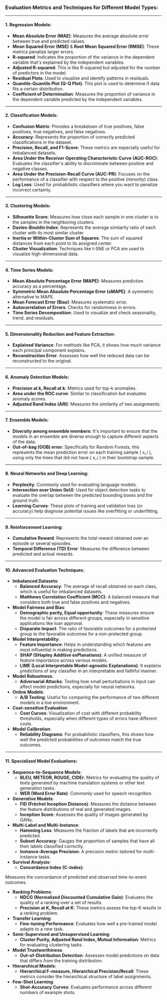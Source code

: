 

### **Evaluation Metrics and Techniques for Different Model Types**:

---

#### **1. Regression Models**:
- **Mean Absolute Error (MAE)**: Measures the average absolute error between true and predicted values.
- **Mean Squared Error (MSE)** & **Root Mean Squared Error (RMSE)**: These metrics penalize larger errors.
- **R-squared**: Indicates the proportion of the variance in the dependent variable that's explained by the independent variables.
- **Adjusted R-squared**: This is like R-squared but adjusted for the number of predictors in the model.
- **Residual Plots**: Used to visualize and identify patterns in residuals.
- **Quantile-Quantile Plot (Q-Q Plot)**: This plot is used to determine if data fits a certain distribution.
- **Coefficient of Determination**: Measures the proportion of variance in the dependent variable predicted by the independent variables.

---

#### **2. Classification Models**:
- **Confusion Matrix**: Provides a breakdown of true positives, false positives, true negatives, and false negatives.
- **Accuracy**: Represents the proportion of correctly predicted classifications in the dataset.
- **Precision, Recall, and F1-Score**: These metrics are especially useful for imbalanced datasets.
- **Area Under the Receiver Operating Characteristic Curve (AUC-ROC)**: Evaluates the classifier's ability to discriminate between positive and negative classes.
- **Area Under the Precision-Recall Curve (AUC-PR)**: Focuses on the performance of a classifier with respect to the positive (minority) class.
- **Log Loss**: Used for probabilistic classifiers where you want to penalize incorrect certainty.

---

#### **3. Clustering Models**:
- **Silhouette Score**: Measures how close each sample in one cluster is to the samples in the neighboring clusters.
- **Davies-Bouldin Index**: Represents the average similarity ratio of each cluster with its most similar cluster.
- **Inertia or Within-Cluster Sum of Squares**: The sum of squared distances from each point to its assigned center.
- **Cluster Visualization**: Techniques like t-SNE or PCA are used to visualize high-dimensional data.

---

#### **4. Time Series Models**:
- **Mean Absolute Percentage Error (MAPE)**: Measures prediction accuracy as a percentage.
- **Symmetric Mean Absolute Percentage Error (sMAPE)**: A symmetric alternative to MAPE.
- **Mean Forecast Error (Bias)**: Measures systematic error.
- **Autocorrelation of Errors**: Checks for randomness in errors.
- **Time Series Decomposition**: Used to visualize and check seasonality, trend, and residuals.

---

#### **5. Dimensionality Reduction and Feature Extraction**:
- **Explained Variance**: For methods like PCA, it shows how much variance each principal component explains.
- **Reconstruction Error**: Assesses how well the reduced data can be reconstructed to the original.

---

#### **6. Anomaly Detection Models**:
- **Precision at k, Recall at k**: Metrics used for top-k anomalies.
- **Area under the ROC curve**: Similar to classification but evaluates anomaly scores.
- **Adjusted Rand Index (ARI)**: Measures the similarity of two assignments.

---

#### **7. Ensemble Models**:
- **Diversity among ensemble members**: It's important to ensure that the models in an ensemble are diverse enough to capture different aspects of the data.
- **Out-of-bag (OOB) error**: Specifically for Random Forests, this represents the mean prediction error on each training sample \( x_i \), using only the trees that did not have \( x_i \) in their bootstrap sample.

---

#### **8. Neural Networks and Deep Learning**:
- **Perplexity**: Commonly used for evaluating language models.
- **Intersection over Union (IoU)**: Used for object detection tasks to evaluate the overlap between the predicted bounding boxes and the ground truth.
- **Learning Curves**: These plots of training and validation loss (or accuracy) help diagnose potential issues like overfitting or underfitting.

---

#### **9. Reinforcement Learning**:
- **Cumulative Reward**: Represents the total reward obtained over an episode or several episodes.
- **Temporal Difference (TD) Error**: Measures the difference between predicted and actual rewards.

---

#### **10. Advanced Evaluation Techniques**:
- **Imbalanced Datasets**:
  - **Balanced Accuracy**: The average of recall obtained on each class, which is useful for imbalanced datasets.
  - **Matthews Correlation Coefficient (MCC)**: A balanced measure that considers both true and false positives and negatives.
- **Model Fairness and Bias**:
  - **Demographic parity, Equal opportunity**: These measures ensure the model is fair across different groups, especially in sensitive applications like loan approval.
  - **Disparate Impact**: The ratio of favorable outcomes for a protected group to the favorable outcomes for a non-protected group.
- **Model Interpretability**:
  - **Feature Importance**: Helps in understanding which features are most influential in making predictions.
  - **SHAP (SHapley Additive exPlanations)**: A unified measure of feature importance across various models.
  - **LIME (Local Interpretable Model-agnostic Explanations)**: It explains predictions of any classifier in an interpretable and faithful manner.
- **Model Robustness**:
  - **Adversarial Attacks**: Testing how small perturbations in input can affect model predictions, especially for neural networks.
- **Online Models**:
  - **A/B Testing**: Useful for comparing the performance of two different models in a live environment.
- **Cost-sensitive Evaluation**:
  - **Cost Curves**: Visualization of cost with different probability thresholds, especially when different types of errors have different costs.
- **Model Calibration**:
  - **Reliability Diagrams**: For probabilistic classifiers, this shows how well the predicted probabilities of outcomes match the true outcomes.

---

#### **11. Specialized Model Evaluations**:
- **Sequence-to-Sequence Models**:
  - **BLEU, METEOR, ROUGE, CIDEr**: Metrics for evaluating the quality of texts generated by machine translation systems or other text generation tasks.
  - **WER (Word Error Rate)**: Commonly used for speech recognition.
- **Generative Models**:
  - **FID (Fréchet Inception Distance)**: Measures the distance between the feature distributions of real and generated images.
  - **Inception Score**: Assesses the quality of images generated by GANs.
- **Multi-Label and Multi-Instance**:
  - **Hamming Loss**: Measures the fraction of labels that are incorrectly predicted.
  - **Subset Accuracy**: Gauges the proportion of samples that have all their labels classified correctly.
  - **Instance-Average Precision**: A precision metric tailored for multi-instance tasks.
- **Survival Analysis**:
  - **Concordance Index (C-index)**:

 Measures the concordance of predicted and observed time-to-event outcomes.
- **Ranking Problems**:
  - **NDCG (Normalized Discounted Cumulative Gain)**: Evaluates the quality of a ranking over a set of results.
  - **Precision at K, Recall at K**: These metrics assess the top-K results in a ranking problem.
- **Transfer Learning**:
  - **Fine-tuning Performance**: Evaluates how well a pre-trained model adapts to a new task.
- **Semi-Supervised and Unsupervised Learning**:
  - **Cluster Purity, Adjusted Rand Index, Mutual Information**: Metrics for evaluating clustering tasks.
- **Model Trustworthiness**:
  - **Out-of-Distribution Detection**: Assesses model predictions on data that differs from the training distribution.
- **Hierarchical Models**:
  - **Hierarchical F-measure, Hierarchical Precision/Recall**: These metrics consider the hierarchical structure of label assignments.
- **Few-Shot Learning**:
  - **Shot-Accuracy Curves**: Evaluates performance across different numbers of example shots.

